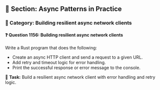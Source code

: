 ## 📘 Section: Async Patterns in Practice
### 🔹 Category: Building resilient async network clients
#### ❓ Question 1156: Building resilient async network clients

Write a Rust program that does the following:

- Create an async HTTP client and send a request to a given URL.
- Add retry and timeout logic for error handling.
- Print the successful response or error message to the console.

🔧 **Task:** Build a resilient async network client with error handling and retry logic.
